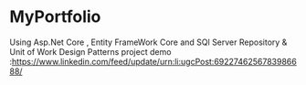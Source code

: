 # MyPortfolio
Using Asp.Net Core , Entity FrameWork Core and SQl Server 
Repository & Unit of Work Design Patterns
project demo :https://www.linkedin.com/feed/update/urn:li:ugcPost:6922746256783986688/
